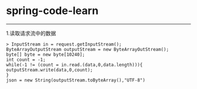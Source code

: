 # spring-code-learn #

----------
1.读取请求流中的数据

	> InputStream in = request.getInputStream();
	ByteArrayOutputStream outputStream = new ByteArrayOutStream();
	byte[] byte = new byte[10240];
	int count = -1;
	while(-1 != (count = in.read.(data,0,data.length))){
	outputStream.write(data,0,count);
	}
	json = new String(outputStream.toByteArray(),"UTF-8")